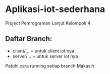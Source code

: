 # Aplikasi-iot-sederhana
Project Pemrograman Lanjut Kelompok 4 

## Daftar Branch:
- client/... = untuk client iot nya
- server/... = untuk server iot nya

Patuhi cara running setiap branch
Makasih
